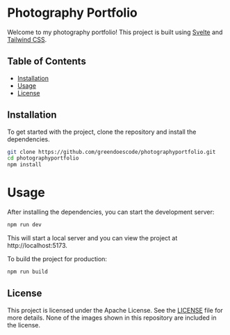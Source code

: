 # Photography Portfolio

Welcome to my photography portfolio! This project is built using [Svelte](https://svelte.dev/) and [Tailwind CSS](https://tailwindcss.com/). 

## Table of Contents
- [Installation](#installation)
- [Usage](#usage)
- [License](#license)


## Installation

To get started with the project, clone the repository and install the dependencies.

```sh
git clone https://github.com/greendoescode/photographyportfolio.git
cd photographyportfolio
npm install
```

# Usage

After installing the dependencies, you can start the development server:
```sh
npm run dev
```
This will start a local server and you can view the project at http://localhost:5173.

To build the project for production:
```sh
npm run build
```


## License

This project is licensed under the Apache License. See the [LICENSE](./LICENSE) file for more details.
None of the images shown in this repository are included in the license.
